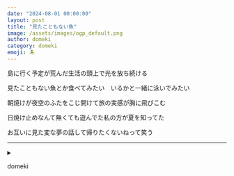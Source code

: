 ```yaml
---
date: "2024-08-01 00:00:00"
layout: post
title: "見たこともない魚"
image: /assets/images/ogp_default.png
author: domeki
category: domeki
emoji: 🏝️
---
```


<div class="tanka-area"><div class="tanka">
<p>島に行く予定が荒んだ生活の頭上で光を放ち続ける</p>

<p>見たこともない魚とか食べてみたい　いるかと一緒に泳いでみたい</p>

<p>朝焼けが夜空のふたをこじ開けて旅の実感が胸に飛びこむ</p>

<p>日焼け止めなんて無くても遊んでた私の方が夏を知ってた</p>

<p>お互いに見た変な夢の話して帰りたくないねって笑う</p>

</div></div>

---

<details><summary></summary>
島に行く予定が荒んだ生活の頭上で光を放ち続ける<br />
見たこともない魚とか食べてみたい　いるかと一緒に泳いでみたい<br />
朝焼けが夜空のふたをこじ開けて旅の実感が胸に飛びこむ<br />
日焼け止めなんて無くても遊んでた私の方が夏を知ってた<br />
お互いに見た変な夢の話して帰りたくないねって笑う<br />
<br />

</details>

domeki
